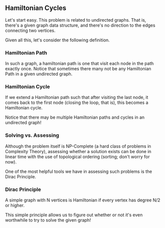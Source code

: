 ## Hamiltonian Cycles

Let's start easy. This problem is related to undirected graphs. That is, there's a given graph data structure, and there's no direction to the edges connecting two vertices.

Given all this, let's consider the following definition.

### Hamiltonian Path

In such a graph, a hamiltonian path is one that visit each node in the path exactly once. Notice that sometimes there many not be any Hamiltonian Path in a given undirected graph.

### Hamiltonian Cycle

If we extend a Hamiltonian path such that after visiting the last node, it comes back to the first node (closing the loop, that is), this becomes a Hamiltonian cycle.

Notice that there may be multiple Hamiltonian paths and cycles in an undirected graph!

### Solving vs. Assessing

Although the problem itself is NP-Complete (a hard class of problems in Complexity Theory), assessing whether a solution exists can be done in linear time with the use of topological ordering (sorting; don't worry for now).

One of the most helpful tools we have in assessing such problems is the Dirac Principle.

### Dirac Principle

A simple graph with N vertices is Hamiltonian if every vertex has degree N/2 or higher.

This simple principle allows us to figure out whether or not it's even worthwhile to try to solve the given graph!